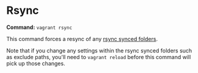 
# Rsync

**Command:** `vagrant rsync`

This command forces a resync of any [rsync synced folders][synced-folders].

Note that if you change any settings within the rsync synced folders such as exclude paths, you'll need to `vagrant reload` before this command will pick up those changes.

[synced-folders]: https://docs.vagrantup.com/v2/synced-folders/rsync.html